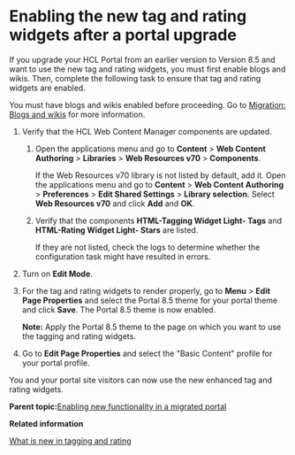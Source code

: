 # Enabling the new tag and rating widgets after a portal upgrade

If you upgrade your HCL Portal from an earlier version to Version 8.5 and want to use the new tag and rating widgets, you must first enable blogs and wikis. Then, complete the following task to ensure that tag and rating widgets are enabled.

You must have blogs and wikis enabled before proceeding. Go to [Migration: Blogs and wikis](mig_blogs_wiki.md#) for more information.

1.  Verify that the HCL Web Content Manager components are updated.

    1.  Open the applications menu and go to **Content** \> **Web Content Authoring** \> **Libraries** \> **Web Resources v70** \> **Components**.

        If the Web Resources v70 library is not listed by default, add it. Open the applications menu and go to **Content** \> **Web Content Authoring** \> **Preferences** \> **Edit Shared Settings** \> **Library selection**. Select **Web Resources v70** and click **Add** and **OK**.

    2.  Verify that the components **HTML-Tagging Widget Light- Tags** and **HTML-Rating Widget Light- Stars** are listed.

        If they are not listed, check the logs to determine whether the configuration task might have resulted in errors.

2.  Turn on **Edit Mode**.

3.  For the tag and rating widgets to render properly, go to **Menu** \> **Edit Page Properties** and select the Portal 8.5 theme for your portal theme and click **Save**. The Portal 8.5 theme is now enabled.

    **Note:** Apply the Portal 8.5 theme to the page on which you want to use the tagging and rating widgets.

4.  Go to **Edit Page Properties** and select the "Basic Content" profile for your portal profile.


You and your portal site visitors can now use the new enhanced tag and rating widgets.

**Parent topic:**[Enabling new functionality in a migrated portal ](../migrate/mig_t_enable_new.md)

**Related information**  


[What is new in tagging and rating ](../admin-system/tag_rate_whatsnew.md)

